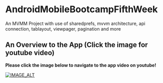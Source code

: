 # AndroidMobileBootcampFifthWeek
An MVMM Project with use of sharedprefs, mvvm architecture, api connection, tablayout, viewpager, pagination and more

## An Overview to the App (Click the image for youtube video)

**Please click the image below to navigate to the app video on youtube!**

[![IMAGE_ALT](https://user-images.githubusercontent.com/35261110/135831803-7483dc18-3df8-4cc9-ba9d-fe1ea00a0749.png)](https://youtu.be/WONC8G9ktN0)

